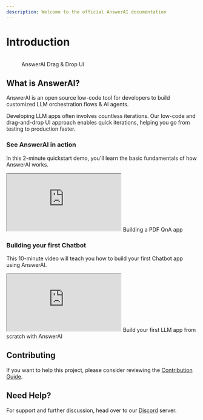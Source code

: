 ```yaml
---
description: Welcome to the official AnswerAI documentation
---
```


# Introduction

<!-- TODO: Add AnswerAI logo -->
<figure><img src="/.gitbook/assets/flowise.gif" alt="" /><figcaption><p>AnswerAI Drag &#x26; Drop UI</p></figcaption></figure>

## What is AnswerAI?

AnswerAI is an open source low-code tool for developers to build customized LLM orchestration flows & AI agents.

Developing LLM apps often involves countless iterations. Our low-code and drag-and-drop UI approach enables quick iterations, helping you go from testing to production faster.

### See AnswerAI in action

In this 2-minute quickstart demo, you'll learn the basic fundamentals of how AnswerAI works.

<!-- TODO: Add Quick 2 min overview video -->
<iframe src="https://www.youtube.com/embed/d7vfUodP0c4"></iframe>
Building a PDF QnA app

### Building your first Chatbot

<!-- TODO: Add 10 min video building a chatbot with a PDF -->

This 10-minute video will teach you how to build your first Chatbot app using AnswerAI.

<iframe src="https://www.youtube.com/embed/kAyKOsm8L5Y"></iframe>
Build your first LLM app from scratch with AnswerAI

## Contributing

If you want to help this project, please consider reviewing the [Contribution Guide](contributing/).

## Need Help?

For support and further discussion, head over to our [Discord](https://discord.gg/vXsVNaD8) server.

